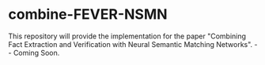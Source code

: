 # combine-FEVER-NSMN
This repository will provide the implementation for the paper "Combining Fact Extraction and Verification with Neural Semantic Matching Networks". -- Coming Soon.
